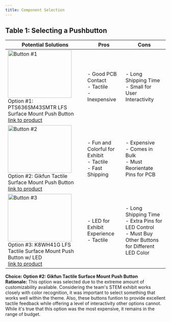 ```yaml
---
title: Component Selection
---
```


## __Table 1: Selecting a Pushbutton__
Potential Solutions | Pros | Cons
--------------------|----------|------
<img src="https://mm.digikey.com/Volume0/opasdata/d220001/medias/images/316/PTS636-Gull-Wing.jpg" alt="Button #1" width="200" height="150"> <br> Option #1: PTS636SM43SMTR LFS Surface Mount Push Button <br> [link to product](https://www.digikey.com/en/products/detail/c-k/PTS636SM43SMTR-LFS/10071723) | - Good PCB Contact <br> - Tactile <br> - Inexpensive | - Long Shipping Time <br> - Small for User Interactivity
<img src="https://m.media-amazon.com/images/I/71zbJf55BXL._AC_SL1500_.jpg" alt="Button #2" width="200" height="150"> <br> Option #2: Gikfun Tactile Surface Mount Push Button <br> [link to product](https://www.amazon.com/Gikfun-12x12x7-3-Tactile-Momentary-Arduino/dp/B01E38OS7K) | - Fun and Colorful for Exhibit <br> - Tactile <br> - Fast Shipping | - Expensive <br> - Comes in Bulk <br> - Must Reorientate Pins for PCB
<img src="https://mm.digikey.com/Volume0/opasdata/d220001/medias/images/516/MFG_K8.jpg" alt="Button #3" width="200" height="150"> <br> Option #3: K8WH41G LFS Tactile Surface Mount Push Button w/ LED <br> [link to product](https://www.digikey.com/en/products/detail/c-k/K8WH41G-LFS/4176636?s=N4IgTCBcDaINIA4DqAJALARgOIgLoF8g) | - LED for Exhibit Experience <br> - Tactile | - Long Shipping Time <br> - Extra Pins for LED Control <br> - Must Buy Other Buttons for Different LED Color

__Choice: Option #2: Gikfun Tactile Surface Mount Push Button__ <br>
__Rationale:__ This option was selected due to the extreme amount of customizability available. Considering the team's STEM exhibit works closely with color recognition, it was important to select something that works well within the theme. Also, these buttons funtion to provide excellent tactile feedback while offering a level of interactivity other options cannot. While it's true that this option was the most expensive, it remains in the range of budget. 



